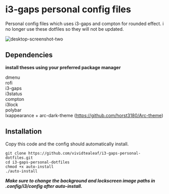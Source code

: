 # i3-gaps personal config files

Personal config files which uses i3-gaps and compton for rounded effect.
i no longer use these dotfiles so they will not be updated.

![desktop-screenshot-two](https://user-images.githubusercontent.com/98353191/164958668-88bbaba2-6025-425f-8f4c-85605434dfb1.png)

## Dependencies

**install theses using your preferred package manager**

dmenu  
rofi  
i3-gaps    
i3status  
compton  
i3lock    
polybar  
lxappearance + arc-dark-theme (https://github.com/horst3180/Arc-theme)  

## Installation

Copy this code and the config should automatically install.  

```
git clone https://github.com/vividtealeaf/i3-gaps-personal-dotfiles.git
cd i3-gaps-personal-dotfiles
chmod +x auto-install
./auto-install
```

***Make sure to change the background and lockscreen image paths in .config/i3/config after auto-install.***
